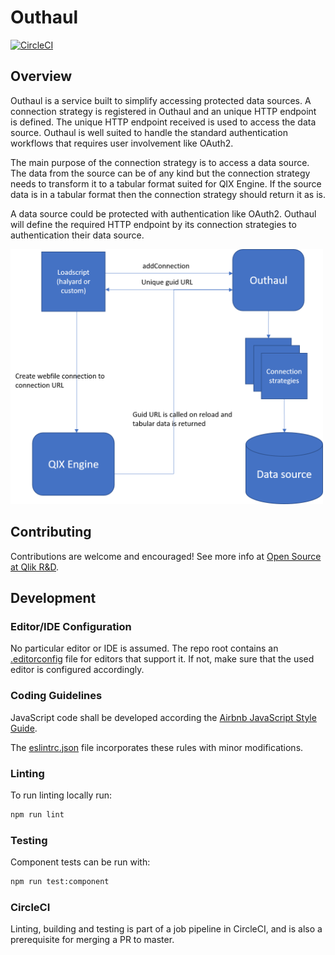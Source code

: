 # Outhaul

[![CircleCI](https://circleci.com/gh/qlik-ea/outhaul.svg?style=shield&circle-token=55d7bdfc4f3827e260a2e3480dbd64eab52417c0)](https://circleci.com/gh/qlik-ea/outhaul)

## Overview

Outhaul is a service built to simplify accessing protected data sources. A connection strategy is registered in Outhaul and an unique HTTP endpoint is defined. 
The unique HTTP endpoint received is used to access the data source. Outhaul is well suited to handle the standard authentication workflows that requires user involvement like OAuth2. 

The main purpose of the connection strategy is to access a data source. The data from the source can be of any kind but the connection strategy needs to transform it to a tabular format suited for QIX Engine. If the source data is in a tabular format then the connection strategy should return it as is.

A data source could be protected with authentication like OAuth2. Outhaul will define the required HTTP endpoint by its connection strategies to authentication their data source. 

<img src="./docs/images/flow.png" width="500">

## Contributing

Contributions are welcome and encouraged! See more info at [Open Source at Qlik R&D](https://github.com/qlik-oss/open-source).

## Development

### Editor/IDE Configuration

No particular editor or IDE is assumed. The repo root contains an [.editorconfig](./.editorconfig) file for editors that support it. If not, make sure that the used editor is configured accordingly.

### Coding Guidelines

JavaScript code shall be developed according the [Airbnb JavaScript Style Guide](https://github.com/airbnb/javascript).

The [eslintrc.json](./eslintrc.json) file incorporates these rules with minor modifications.

### Linting

To run linting locally run:

```sh
npm run lint
```

### Testing

Component tests can be run with:

```sh
npm run test:component
```

### CircleCI

Linting, building and testing is part of a job pipeline in CircleCI, and is also a prerequisite for merging a PR to master.
